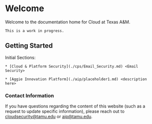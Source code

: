 # Welcome

Welcome to the documentation home for Cloud at Texas A&M.

```admonish warning
This is a work in progress.
```

## Getting Started

Initial Sections:
```admonish info class="aggiecustom2" title="Cloud & Platform Security" collapsible=true
* [Cloud & Platform Security](./cps/Email_Security.md) <Email Security>
```

```admonish info class="aggiecustom2" title="Aggie Innovation Platform" collapsible=true
* [Aggie Innovation Platform](./aip/placeholder1.md) <description here>
```


### Contact Information

If you have questions regarding the content of this website (such as a request to update specific information), please reach out to cloudsecurity@tamu.edu or aip@tamu.edu.
